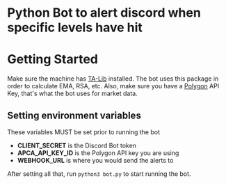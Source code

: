 # Python Bot to alert discord when specific levels have hit

# Getting Started

Make sure the machine has [TA-Lib](https://stackoverflow.com/questions/45406213/unable-to-install-ta-lib-on-ubuntu) installed. The bot uses this package in order to calculate EMA, RSA, etc. Also, make sure you have a [Polygon](https://polygon.io/) API Key, that's what the bot uses for market data.

## Setting environment variables

These variables MUST be set prior to running the bot

-   **CLIENT_SECRET** is the Discord Bot token
-   **APCA_API_KEY_ID** is the Polygon API key you are using
-   **WEBHOOK_URL** is where you would send the alerts to

After setting all that, run `python3 bot.py` to start running the bot.
